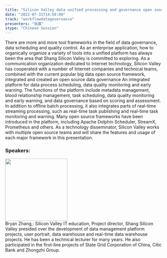 ```yaml
---
title: "Silicon Valley data unified processing and governance open source platform"
date: "2022-07-31T14:50:00"
track: "workflowdatagovernance"
presenters: "张晨"
stype: "Chinese Session"
---
```

There are more and more tool frameworks in the field of data governance, data scheduling and quality control. As an enterprise application, how to organically organize a variety of tools into a unified platform has always been the area that Shang Silicon Valley is committed to exploring.
As a communication organization dedicated to Internet technology, Silicon Valley has cooperated with a number of Internet companies and technical teams, combined with the current popular big data open source framework, integrated and created an open source data governance
An integrated platform for data process scheduling, data quality monitoring and early warning.
The functions of the platform include metadata management, blood relationship management, task scheduling, data quality monitoring and early warning, and data governance based on scoring and assessment.
In addition to offline batch processing, it also integrates parts of real-time streaming processing, such as real-time task publishing and real-time task monitoring and warning.
Many open source frameworks have been introduced in the platform, including Apache Dolphin Scheduler, StreamX, Prometheus and others.
As a technology disseminator, Silicon Valley works with multiple open source teams and will share the features and usage of each major framework in this presentation.
 ### Speakers: 
 <img src="images/speaker/1247.png" width="200" /><br>Bryan Zhang,: Silicon Valley IT education, Project director, Shang Silicon Valley presided over the development of data management platform projects, user portrait, data warehouse and real-time data warehouse projects. He has been a technical lecturer for many years. He also participated in the first-line projects of State Grid Corporation of China, Citic Bank and Zhongzhi Group.

 